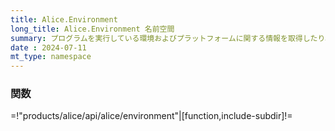```yaml
---
title: Alice.Environment
long_title: Alice.Environment 名前空間
summary: プログラムを実行している環境およびプラットフォームに関する情報を取得したり、設定するための関数があります。
date : 2024-07-11
mt_type: namespace
---
```


### 関数

=!"products/alice/api/alice/environment"|[function,include-subdir]!=
